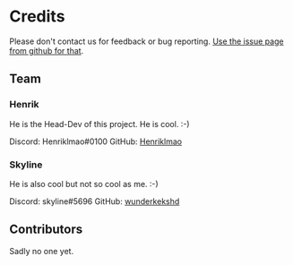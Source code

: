 # Credits
Please don't contact us for feedback or bug reporting. [Use the issue page from github for that](https://github.com/Henriklmao/FBWLiveryConverter/issues "Thank you...").

## Team

### Henrik
He is the Head-Dev of this project. He is cool. :-)

Discord: Henriklmao#0100
GitHub: [Henriklmao](https://github.com/henriklmao)

### Skyline
He is also cool but not so cool as me. :-)

Discord: skyline#5696
GitHub: [wunderkekshd](https://github.com/wunderkekshd/)

## Contributors

Sadly no one yet.